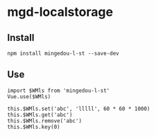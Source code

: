 # mgd-localstorage

## Install

```shell
npm install mingedou-l-st --save-dev
```

## Use

```shell
import $WMls from 'mingedou-l-st'
Vue.use($WMls)
```

```shell
this.$WMls.set('abc', 'lllll', 60 * 60 * 1000)
this.$WMls.get('abc')
this.$WMls.remove('abc')
this.$WMls.key(0)
```
<!-- 
##this.$WMls.set('abc', 'lllll', 60 * 60 * 1000)
##this.$WMls.get('abc')
##this.$WMls.remove('abc')
##this.$WMls.key(0) -->


[npm-image]: https://img.shields.io/npm/v/markdownlint.svg
[npm-url]: https://www.npmjs.com/package/markdownlint
[travis-image]: https://img.shields.io/travis/DavidAnson/markdownlint/master.svg
[travis-url]: https://travis-ci.org/DavidAnson/markdownlint
[coveralls-image]: https://img.shields.io/coveralls/DavidAnson/markdownlint/master.svg
[coveralls-url]: https://coveralls.io/r/DavidAnson/markdownlint
[license-image]: https://img.shields.io/npm/l/markdownlint.svg
[license-url]: https://opensource.org/licenses/MIT
